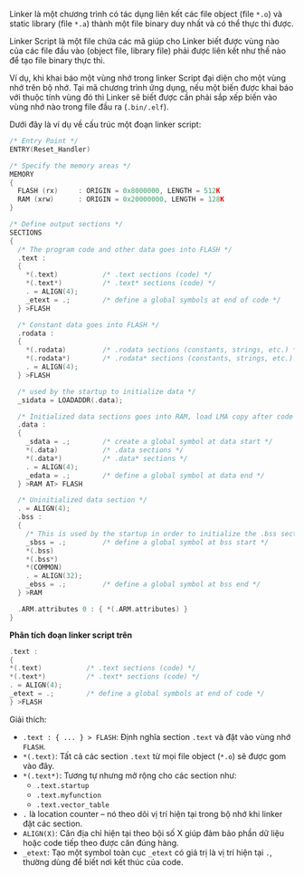Linker là một chương trình có tác dụng liên kết các file object (file `*.o`) và static library (file `*.a`) thành một file binary duy nhất và có thể thực thi được.

Linker Script là một file chứa các mã giúp cho Linker biết được vùng nào của các file đầu vào (object file, library file) phải được liên kết như thế nào để tạo file binary thực thi.

Ví dụ, khi khai báo một vùng nhớ trong linker Script đại diện cho một vùng nhớ trên bộ nhớ. Tại mã chương trình ứng dụng, nếu một biến được khai báo với thuộc tính vùng đó thì Linker sẽ biết được cần phải sắp xếp biến vào vùng nhớ nào trong file đầu ra (`.bin/.elf`).

Dưới đây là ví dụ về cấu trúc một đoạn linker script:

```c
/* Entry Point */
ENTRY(Reset_Handler)

/* Specify the memory areas */
MEMORY
{
  FLASH (rx)     : ORIGIN = 0x8000000, LENGTH = 512K
  RAM (xrw)      : ORIGIN = 0x20000000, LENGTH = 128K
}

/* Define output sections */
SECTIONS
{
  /* The program code and other data goes into FLASH */
  .text :
  {
    *(.text)           /* .text sections (code) */
    *(.text*)          /* .text* sections (code) */
    . = ALIGN(4);
    _etext = .;        /* define a global symbols at end of code */
  } >FLASH

  /* Constant data goes into FLASH */
  .rodata :
  {
    *(.rodata)         /* .rodata sections (constants, strings, etc.) */
    *(.rodata*)        /* .rodata* sections (constants, strings, etc.) */
    . = ALIGN(4);
  } >FLASH

  /* used by the startup to initialize data */
  _sidata = LOADADDR(.data);

  /* Initialized data sections goes into RAM, load LMA copy after code */
  .data :
  {
    _sdata = .;        /* create a global symbol at data start */
    *(.data)           /* .data sections */
    *(.data*)          /* .data* sections */
    . = ALIGN(4);
    _edata = .;        /* define a global symbol at data end */
  } >RAM AT> FLASH

  /* Uninitialized data section */
  . = ALIGN(4);
  .bss :
  {
    /* This is used by the startup in order to initialize the .bss section */
    _sbss = .;         /* define a global symbol at bss start */
    *(.bss)
    *(.bss*)
    *(COMMON)
    . = ALIGN(32);
    _ebss = .;         /* define a global symbol at bss end */
  } >RAM

  .ARM.attributes 0 : { *(.ARM.attributes) }
}
```

**Phân tích đoạn linker script trên**

```c
.text :
{
*(.text)           /* .text sections (code) */
*(.text*)          /* .text* sections (code) */
. = ALIGN(4);
_etext = .;        /* define a global symbols at end of code */
} >FLASH
```
Giải thích:
- `.text : { ... } > FLASH`: Định nghĩa section `.text` và đặt vào vùng nhớ `FLASH`.
- `*(.text)`: Tất cả các section `.text` từ mọi file object (`*.o`) sẽ được gom vào đây.
- `*(.text*)`: Tương tự nhưng mở rộng cho các section như:
    - `.text.startup`
    - `.text.myfunction`
    - `.text.vector_table`
- `.` là location counter – nó theo dõi vị trí hiện tại trong bộ nhớ khi linker đặt các section.
- `ALIGN(X)`: Căn địa chỉ hiện tại theo bội số X giúp đảm bảo phần dữ liệu hoặc code tiếp theo được căn đúng hàng.
- `_etext`: Tạo một symbol toàn cục `_etext` có giá trị là vị trí hiện tại `.`, thường dùng để biết nơi kết thúc của code.